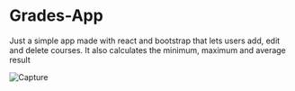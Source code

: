 # Grades-App
Just a simple app made with react and bootstrap that lets users add, edit and delete courses. It also calculates the minimum, maximum and average result

![Capture](https://user-images.githubusercontent.com/62397382/116118764-a7c06180-a68b-11eb-887d-10e8089956de.PNG)
